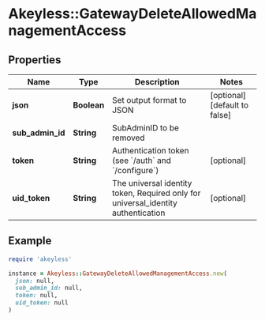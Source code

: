 # Akeyless::GatewayDeleteAllowedManagementAccess

## Properties

| Name | Type | Description | Notes |
| ---- | ---- | ----------- | ----- |
| **json** | **Boolean** | Set output format to JSON | [optional][default to false] |
| **sub_admin_id** | **String** | SubAdminID to be removed |  |
| **token** | **String** | Authentication token (see &#x60;/auth&#x60; and &#x60;/configure&#x60;) | [optional] |
| **uid_token** | **String** | The universal identity token, Required only for universal_identity authentication | [optional] |

## Example

```ruby
require 'akeyless'

instance = Akeyless::GatewayDeleteAllowedManagementAccess.new(
  json: null,
  sub_admin_id: null,
  token: null,
  uid_token: null
)
```

